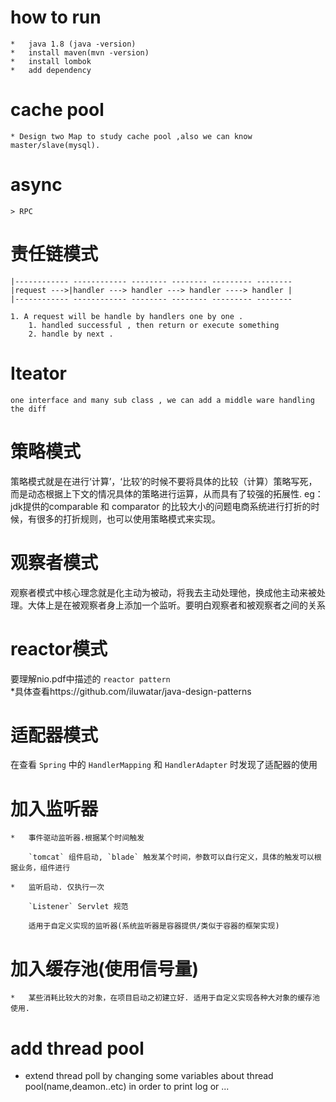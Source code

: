 # how to run
    *   java 1.8 (java -version)
    *   install maven(mvn -version)
    *   install lombok
    *   add dependency

# cache pool 
    * Design two Map to study cache pool ,also we can know master/slave(mysql).   

#   async 
    > RPC

# 责任链模式
    |------------ ------------ -------- -------- --------- --------
    |request --->|handler ---> handler ---> handler ----> handler |
    |------------ ------------ -------- -------- --------- --------
    
    1. A request will be handle by handlers one by one . 
        1. handled successful , then return or execute something
        2. handle by next .
    
# Iteator
    one interface and many sub class , we can add a middle ware handling the diff

# 策略模式
策略模式就是在进行‘计算’，‘比较’的时候不要将具体的比较（计算）策略写死，而是动态根据上下文的情况具体的策略进行运算，从而具有了较强的拓展性.
	eg：jdk提供的comparable<E> 和 comparator<E> 的比较大小的问题电商系统进行打折的时候，有很多的打折规则，也可以使用策略模式来实现。

# 观察者模式
观察者模式中核心理念就是化主动为被动，将我去主动处理他，换成他主动来被处理。大体上是在被观察者身上添加一个监听。要明白观察者和被观察者之间的关系

# reactor模式
要理解nio.pdf中描述的 `reactor pattern`  
*具体查看https://github.com/iluwatar/java-design-patterns

# 适配器模式
在查看 `Spring` 中的 `HandlerMapping` 和 `HandlerAdapter` 时发现了适配器的使用


# 加入监听器 
    
    *   事件驱动监听器.根据某个时间触发
       
        `tomcat` 组件启动, `blade` 触发某个时间，参数可以自行定义，具体的触发可以根据业务，组件进行

    *   监听启动. 仅执行一次
    
        `Listener` Servlet 规范
        
        适用于自定义实现的监听器(系统监听器是容器提供/类似于容器的框架实现)    
    
    
# 加入缓存池(使用信号量)
    *   某些消耗比较大的对象，在项目启动之初建立好. 适用于自定义实现各种大对象的缓存池使用.
    
# add thread pool
    
*  extend thread poll by changing some variables about thread pool(name,deamon..etc) 
    in order to print log or ...